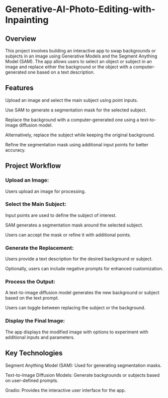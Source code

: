 # Generative-AI-Photo-Editing-with-Inpainting

## Overview
This project involves building an interactive app to swap backgrounds or subjects in an image using Generative Models and the Segment Anything Model (SAM). The app allows users to select an object or subject in an image and replace either the background or the object with a computer-generated one based on a text description.

## Features
Upload an image and select the main subject using point inputs.

Use SAM to generate a segmentation mask for the selected subject.

Replace the background with a computer-generated one using a text-to-image diffusion model.

Alternatively, replace the subject while keeping the original background.

Refine the segmentation mask using additional input points for better accuracy.
## Project Workflow
### Upload an Image:
Users upload an image for processing.
### Select the Main Subject:
Input points are used to define the subject of interest.

SAM generates a segmentation mask around the selected subject.

Users can accept the mask or refine it with additional points.

### Generate the Replacement:

Users provide a text description for the desired background or subject.

Optionally, users can include negative prompts for enhanced customization.
### Process the Output:

A text-to-image diffusion model generates the new background or subject based on the text prompt.

Users can toggle between replacing the subject or the background.
### Display the Final Image:

The app displays the modified image with options to experiment with additional inputs and parameters.
## Key Technologies
Segment Anything Model (SAM): Used for generating segmentation masks.

Text-to-Image Diffusion Models: Generate backgrounds or subjects based on user-defined prompts.

Gradio: Provides the interactive user interface for the app.
